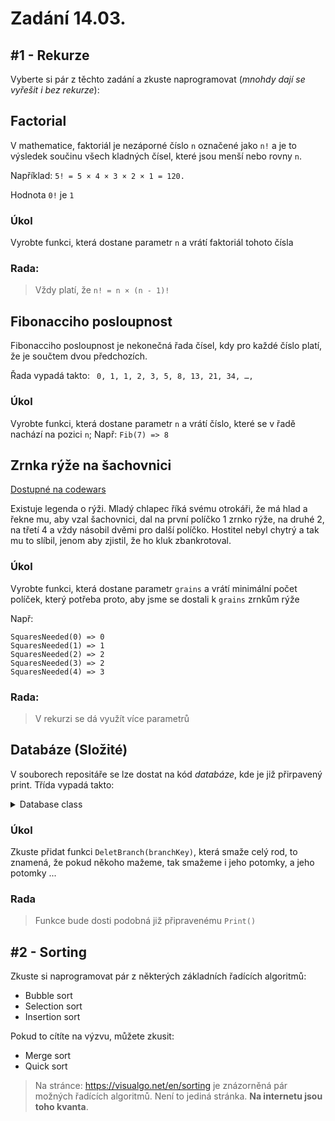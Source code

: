 ﻿# Zadání 14.03.
## #1 - Rekurze
Vyberte si pár z těchto zadání a zkuste naprogramovat (*mnohdy dají se vyřešit i bez rekurze*):

Factorial
---
V mathematice, faktoriál je nezáporné číslo `n` označené jako `n!` a je to výsledek součinu všech kladných čísel, které jsou menší nebo rovny `n`.

Například: `5! = 5 × 4 × 3 × 2 × 1 = 120.`

Hodnota `0!` je `1`
### Úkol
Vyrobte funkci, která dostane parametr `n` a vrátí faktoriál tohoto čísla

### Rada:
>Vždy platí, že `n! = n × (n - 1)!`

Fibonacciho posloupnost
---
Fibonacciho posloupnost je nekonečná řada čísel, kdy pro každé číslo platí, že je součtem dvou předchozích.

Řada vypadá takto: ` 0, 1, 1, 2, 3, 5, 8, 13, 21, 34, …,`
### Úkol
Vyrobte funkci, která dostane parametr `n` a vrátí číslo, které se v řadě nachází na pozici `n`;
Např: `Fib(7) => 8`

Zrnka rýže na šachovnici
---
[Dostupné na codewars](https://www.codewars.com/kata/5b0d67c1cb35dfa10b0022c7)

Existuje legenda o rýži. Mladý chlapec říká svému otrokáři, že má hlad a řekne mu, aby vzal šachovnici, dal na první políčko 1 zrnko rýže, na druhé 2, na třetí 4 a vždy násobil dvěmi pro další políčko. Hostitel nebyl chytrý a tak mu to slíbil, jenom aby zjistil, že ho kluk zbankrotoval.

### Úkol
Vyrobte funkci, která dostane parametr `grains` a vrátí minimální počet políček, který potřeba proto, aby jsme se dostali k `grains` zrnkům rýže

Např: 
```
SquaresNeeded(0) => 0
SquaresNeeded(1) => 1
SquaresNeeded(2) => 2
SquaresNeeded(3) => 2
SquaresNeeded(4) => 3
``` 
### Rada:
>V rekurzi se dá využít více parametrů

Databáze (Složité)
---
V souborech repositáře se lze dostat na kód *databáze*, kde je již přirpavený print. Třída vypadá takto:

<details>
<summary>Database class</summary>

```cs
public class Database
{
    //Key = key, Value = parentKey
    private Dictionary<string, string> entries;

    public void SeedDatabase()
    {
        entries = new()
        {
            { "Milan" ,  "root"   },
            { "Eva"    ,  "Milan"  },
            { "Martina",  "Milan"  },
            { "Martin" ,  "Martina"},
            { "Standa" ,  "Martina"},

            { "Lacko"  ,  "root"   },
            { "Alan"   ,  "Lacko"  },
            { "Karina"   ,  "Lacko"  }
        };
    }

    private void PrintBranch(string root, int depth)
    {
        //Vypíše root s depth mezerníky zleva
        Console.WriteLine($"{new string(' ', depth)}{root}");

        //Všichni, kdo mají 'parentKey' = root
        var children = entries.Where(x => x.Value == root);
        foreach (var child in children)
        {
            PrintBranch(child.Key, depth + 5);
        }
    }

    public void PrintDatabase()
    {
        //Všichni, kdo mají 'parentKey' = "root"
        var roots = entries.Where(x => x.Value == "root");
        foreach (var root in roots)
        {
            PrintBranch(root.Key, 0);
        }
    }
}
```
</details>

### Úkol
Zkuste přidat funkci `DeletBranch(branchKey)`, která smaže celý rod, to znamená, že pokud někoho mažeme, tak smažeme i jeho potomky, a jeho potomky ...

### Rada
> Funkce bude dosti podobná již připravenému `Print()`

## #2 - Sorting
Zkuste si naprogramovat pár z některých základních řadících algoritmů:
- Bubble sort
- Selection sort
- Insertion sort

Pokud to cítíte na výzvu, můžete zkusit:
- Merge sort
- Quick sort

>Na stránce: https://visualgo.net/en/sorting je znázorněná pár možných řadících algoritmů. Není to jediná stránka. **Na internetu jsou toho kvanta**.
